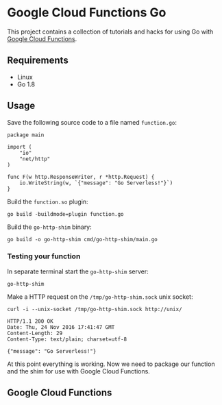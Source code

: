 # Google Cloud Functions Go 

This project contains a collection of tutorials and hacks for using Go with [Google Cloud Functions](https://cloud.google.com/functions).

## Requirements

 - Linux
 - Go 1.8

## Usage

Save the following source code to a file named `function.go`:

```
package main

import (
    "io"
    "net/http"
)

func F(w http.ResponseWriter, r *http.Request) {
    io.WriteString(w, `{"message": "Go Serverless!"}`)
}
```

Build the `function.so` plugin:

```
go build -buildmode=plugin function.go
```

Build the `go-http-shim` binary:

```
go build -o go-http-shim cmd/go-http-shim/main.go
```

### Testing your function

In separate terminal start the `go-http-shim` server:

```
go-http-shim
```

Make a HTTP request on the `/tmp/go-http-shim.sock` unix socket:

```
curl -i --unix-socket /tmp/go-http-shim.sock http://unix/
```

```
HTTP/1.1 200 OK
Date: Thu, 24 Nov 2016 17:41:47 GMT
Content-Length: 29
Content-Type: text/plain; charset=utf-8

{"message": "Go Serverless!"}
```

At this point everything is working. Now we need to package our function and the shim for use with Google Cloud Functions.

## Google Cloud Functions


